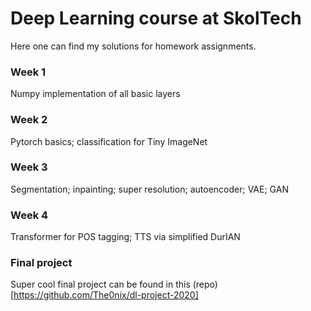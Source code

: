 # Deep Learning course at SkolTech

Here one can find my solutions for homework assignments.

### Week 1
Numpy implementation of all basic layers

### Week 2
Pytorch basics; classification for Tiny ImageNet

### Week 3
Segmentation; inpainting; super resolution; autoencoder; VAE; GAN

### Week 4
Transformer for POS tagging; TTS via simplified DurIAN

### Final project
Super cool final project can be found in this (repo)[https://github.com/The0nix/dl-project-2020]
